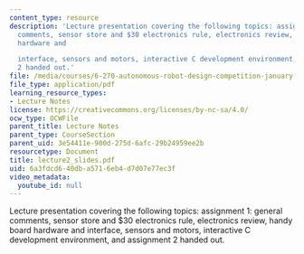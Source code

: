 ```yaml
---
content_type: resource
description: 'Lecture presentation covering the following topics: assignment 1: general
  comments, sensor store and $30 electronics rule, electronics review, handy board
  hardware and

  interface, sensors and motors, interactive C development environment, and assignment
  2 handed out.'
file: /media/courses/6-270-autonomous-robot-design-competition-january-iap-2005/6a3fdcd640dba5716eb4d7d07e77ec3f_lecture2_slides.pdf
file_type: application/pdf
learning_resource_types:
- Lecture Notes
license: https://creativecommons.org/licenses/by-nc-sa/4.0/
ocw_type: OCWFile
parent_title: Lecture Notes
parent_type: CourseSection
parent_uid: 3e54411e-900d-275d-6afc-29b24959ee2b
resourcetype: Document
title: lecture2_slides.pdf
uid: 6a3fdcd6-40db-a571-6eb4-d7d07e77ec3f
video_metadata:
  youtube_id: null
---
```

Lecture presentation covering the following topics: assignment 1: general comments, sensor store and $30 electronics rule, electronics review, handy board hardware and
interface, sensors and motors, interactive C development environment, and assignment 2 handed out.